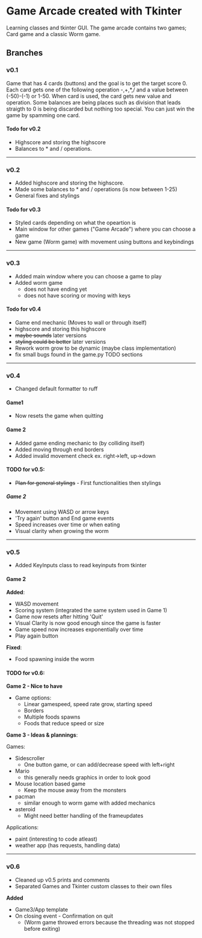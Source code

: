 # Game Arcade created with Tkinter

Learning classes and tkinter GUI. The game arcade contains two games; Card game and a classic Worm game.

## Branches

### v0.1

Game that has 4 cards (buttons) and the goal is to get the target score 0. Each card gets one of the following operation -,+,*,/ and a value between (-50)-(-1) or 1-50. When card is used, the card gets new value and operation. Some balances are being places such as division that leads straigth to 0 is being discarded but nothing too special. You can just win the game by spamming one card.

#### Todo for v0.2
- Highscore and storing the highscore
- Balances to * and / operations.

---

### v0.2

- Added highscore and storing the highscore.
- Made some balances to * and / operations (is now between 1-25)
- General fixes and stylings

#### Todo for v0.3
- Styled cards depending on what the opeartion is
- Main window for other games ("Game Arcade") where you can choose a game
- New game (Worm game) with movement using buttons and keybindings

---

### v0.3

- Added main window where you can choose a game to play
- Added worm game
    - does not have ending yet
    - does not have scoring or moving with keys

#### Todo for v0.4

- Game end mechanic (Moves to wall or through itself)
- highscore and storing this highscore
- ~~maybe sounds~~ later versions
- ~~styling could be better~~ later versions
- Rework worm grow to be dynamic (maybe class implementation)
- fix small bugs found in the game.py TODO sections

---

### v0.4

- Changed default formatter to ruff

#### Game1

- Now resets the game when quitting

#### Game 2

- Added game ending mechanic to  (by colliding itself)
- Added moving through end borders
- Added invalid movement check ex. right->left, up->down

#### TODO for v0.5:

- ~~Plan for general stylings~~ - First functionalities then stylings

##### Game 2

- Movement using WASD or arrow keys
- 'Try again' button and End game events
- Speed increases over time or when eating 
- Visual clarity when growing the worm

---

### v0.5

- Added KeyInputs class to read keyinputs from tkinter

#### Game 2

**Added**:
- WASD movement
- Scoring system (integrated the same system used in Game 1)
- Game now resets after hitting 'Quit'
- Visual Clarity is now good enough since the game is faster
- Game speed now increases exponentially over time
- Play again button

**Fixed**:
- Food spawning inside the worm

#### TODO for v0.6:

**Game 2 - Nice to have**
- Game options:
    - Linear gamespeed, speed rate grow, starting speed
    - Borders
    - Multiple foods spawns
    - Foods that reduce speed or size

**Game 3 - Ideas & plannings**:

Games:

- Sidescroller
    - One button game, or can add/decrease speed with left+right
- Mario
    - this generally needs graphics in order to look good
- Mouse location based game
    - Keep the mouse away from the monsters
- pacman
    - similar enough to worm game with added mechanics
- asteroid
    - Might need better handling of the frameupdates

Applications:

- paint (interesting to code atleast)
- weather app (has requests, handling data)

---

### v0.6

- Cleaned up v0.5 prints and comments
- Separated Games and Tkinter custom classes to their own files

**Added**
- Game3/App template
- On closing event - Confirmation on quit
    - (Worm game throwed errors because the threading was not stopped before exiting)


